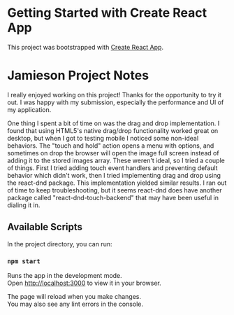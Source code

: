 # Getting Started with Create React App

This project was bootstrapped with [Create React App](https://github.com/facebook/create-react-app).

# Jamieson Project Notes

I really enjoyed working on this project! Thanks for the opportunity to try it out. I was happy with my submission, especially the performance and UI of my application.

One thing I spent a bit of time on was the drag and drop implementation. I found that using HTML5's native drag/drop functionality worked great on desktop, but when I got to testing mobile I noticed some non-ideal behaviors. The "touch and hold" action opens a menu with options, and sometimes on drop the browser will open the image full screen instead of adding it to the stored images array. These weren't ideal, so I tried a couple of things. First I tried adding touch event handlers and preventing default behavior which didn't work, then I tried implementing drag and drop using the react-dnd package. This implementation yielded similar results. I ran out of time to keep troubleshooting, but it seems react-dnd does have another package called "react-dnd-touch-backend" that may have been useful in dialing it in.

## Available Scripts

In the project directory, you can run:

### `npm start`

Runs the app in the development mode.\
Open [http://localhost:3000](http://localhost:3000) to view it in your browser.

The page will reload when you make changes.\
You may also see any lint errors in the console.
